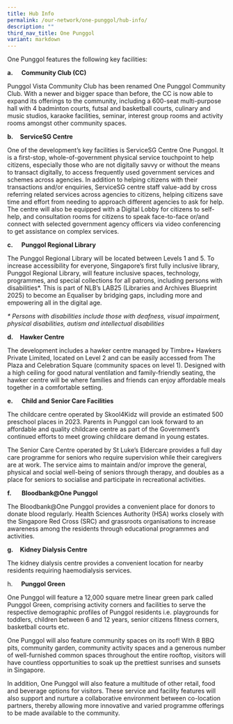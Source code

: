 ```yaml
---
title: Hub Info
permalink: /our-network/one-punggol/hub-info/
description: ""
third_nav_title: One Punggol
variant: markdown
---
```

One Punggol features the following key facilities:

**a.**     **Community Club (CC)**

Punggol Vista Community Club has been renamed One Punggol Community Club. With a newer and bigger space than before, the CC is now able to expand its offerings to the community, including a 600-seat multi-purpose hall with 4 badminton courts, futsal and basketball courts, culinary and music studios, karaoke facilities, seminar, interest group rooms and activity rooms amongst other community spaces.

**b.**    **ServiceSG Centre**

One of the development’s key facilities is ServiceSG Centre One Punggol. It is a first-stop, whole-of-government physical service touchpoint to help citizens, especially those who are not digitally savvy or without the means to transact digitally, to access frequently used government services and schemes across agencies. In addition to helping citizens with their transactions and/or enquiries, ServiceSG centre staff value-add by cross referring related services across agencies to citizens, helping citizens save time and effort from needing to approach different agencies to ask for help. The centre will also be equipped with a Digital Lobby for citizens to self-help, and consultation rooms for citizens to speak face-to-face or/and connect with selected government agency officers via video conferencing to get assistance on complex services.

**c.**     **Punggol Regional Library**

The Punggol Regional Library will be located between Levels 1 and 5. To increase accessibility for everyone, Singapore’s first fully inclusive library, Punggol Regional Library, will feature inclusive spaces, technology, programmes, and special collections for all patrons, including persons with disabilities\*. This is part of NLB’s LAB25 (Libraries and Archives Blueprint 2025) to become an Equaliser by bridging gaps, including more and empowering all in the digital age.

_\* Persons with disabilities include those with deafness, visual impairment, physical disabilities, autism and intellectual disabilities_

**d.**    **Hawker Centre**

The development includes a hawker centre managed by Timbre+ Hawkers Private Limited, located on Level 2 and can be easily accessed from The Plaza and Celebration Square (community spaces on level 1). Designed with a high ceiling for good natural ventilation and family-friendly seating, the hawker centre will be where families and friends can enjoy affordable meals together in a comfortable setting.

**e.**     **Child and Senior Care Facilities**

The childcare centre operated by Skool4Kidz will provide an estimated 500 preschool places in 2023. Parents in Punggol can look forward to an affordable and quality childcare centre as part of the Government’s continued efforts to meet growing childcare demand in young estates.

The Senior Care Centre operated by St Luke’s Eldercare provides a full day care programme for seniors who require supervision while their caregivers are at work. The service aims to maintain and/or improve the general, physical and social well-being of seniors through therapy, and doubles as a place for seniors to socialise and participate in recreational activities.

**f.**      **Bloodbank@One Punggol**

The Bloodbank@One Punggol provides a convenient place for donors to donate blood regularly. Health Sciences Authority (HSA) works closely with the Singapore Red Cross (SRC) and grassroots organisations to increase awareness among the residents through educational programmes and activities.

**g.**    **Kidney Dialysis Centre**

The kidney dialysis centre provides a convenient location for nearby residents requiring haemodialysis services.

h.     **Punggol Green**

One Punggol will feature a 12,000 square metre linear green park called Punggol Green, comprising activity corners and facilities to serve the respective demographic profiles of Punggol residents i.e. playgrounds for toddlers, children between 6 and 12 years, senior citizens fitness corners, basketball courts etc.

One Punggol will also feature community spaces on its roof! With 8 BBQ pits, community garden, community activity spaces and a generous number of well-furnished common spaces throughout the entire rooftop, visitors will have countless opportunities to soak up the prettiest sunrises and sunsets in Singapore.

In addition, One Punggol will also feature a multitude of other retail, food and beverage options for visitors. These service and facility features will also support and nurture a collaborative environment between co-location partners, thereby allowing more innovative and varied programme offerings to be made available to the community.